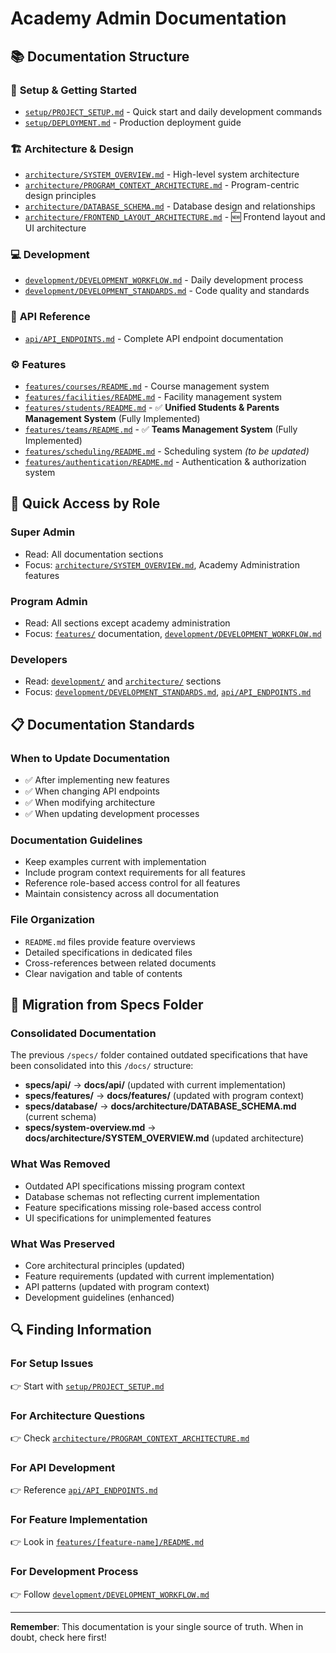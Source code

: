 # Academy Admin Documentation

## 📚 Documentation Structure

### 🚀 **Setup & Getting Started**
- [`setup/PROJECT_SETUP.md`](setup/PROJECT_SETUP.md) - Quick start and daily development commands
- [`setup/DEPLOYMENT.md`](setup/DEPLOYMENT.md) - Production deployment guide

### 🏗️ **Architecture & Design**
- [`architecture/SYSTEM_OVERVIEW.md`](architecture/SYSTEM_OVERVIEW.md) - High-level system architecture
- [`architecture/PROGRAM_CONTEXT_ARCHITECTURE.md`](architecture/PROGRAM_CONTEXT_ARCHITECTURE.md) - Program-centric design principles
- [`architecture/DATABASE_SCHEMA.md`](architecture/DATABASE_SCHEMA.md) - Database design and relationships
- [`architecture/FRONTEND_LAYOUT_ARCHITECTURE.md`](architecture/FRONTEND_LAYOUT_ARCHITECTURE.md) - 🆕 Frontend layout and UI architecture

### 💻 **Development**
- [`development/DEVELOPMENT_WORKFLOW.md`](development/DEVELOPMENT_WORKFLOW.md) - Daily development process
- [`development/DEVELOPMENT_STANDARDS.md`](development/DEVELOPMENT_STANDARDS.md) - Code quality and standards

### 🔌 **API Reference**
- [`api/API_ENDPOINTS.md`](api/API_ENDPOINTS.md) - Complete API endpoint documentation

### ⚙️ **Features**
- [`features/courses/README.md`](features/courses/README.md) - Course management system
- [`features/facilities/README.md`](features/facilities/README.md) - Facility management system
- [`features/students/README.md`](features/students/README.md) - ✅ **Unified Students & Parents Management System** (Fully Implemented)
- [`features/teams/README.md`](features/teams/README.md) - ✅ **Teams Management System** (Fully Implemented)
- [`features/scheduling/README.md`](features/scheduling/README.md) - Scheduling system *(to be updated)*
- [`features/authentication/README.md`](features/authentication/README.md) - Authentication & authorization system

## 🎯 **Quick Access by Role**

### **Super Admin**
- Read: All documentation sections
- Focus: [`architecture/SYSTEM_OVERVIEW.md`](architecture/SYSTEM_OVERVIEW.md), Academy Administration features

### **Program Admin**
- Read: All sections except academy administration
- Focus: [`features/`](features/) documentation, [`development/DEVELOPMENT_WORKFLOW.md`](development/DEVELOPMENT_WORKFLOW.md)

### **Developers**
- Read: [`development/`](development/) and [`architecture/`](architecture/) sections
- Focus: [`development/DEVELOPMENT_STANDARDS.md`](development/DEVELOPMENT_STANDARDS.md), [`api/API_ENDPOINTS.md`](api/API_ENDPOINTS.md)

## 📋 **Documentation Standards**

### **When to Update Documentation**
- ✅ After implementing new features
- ✅ When changing API endpoints
- ✅ When modifying architecture
- ✅ When updating development processes

### **Documentation Guidelines**
- Keep examples current with implementation
- Include program context requirements for all features
- Reference role-based access control for all features
- Maintain consistency across all documentation

### **File Organization**
- `README.md` files provide feature overviews
- Detailed specifications in dedicated files
- Cross-references between related documents
- Clear navigation and table of contents

## 🔄 **Migration from Specs Folder**

### **Consolidated Documentation**
The previous `/specs/` folder contained outdated specifications that have been consolidated into this `/docs/` structure:

- **specs/api/** → **docs/api/** (updated with current implementation)
- **specs/features/** → **docs/features/** (updated with program context)
- **specs/database/** → **docs/architecture/DATABASE_SCHEMA.md** (current schema)
- **specs/system-overview.md** → **docs/architecture/SYSTEM_OVERVIEW.md** (updated architecture)

### **What Was Removed**
- Outdated API specifications missing program context
- Database schemas not reflecting current implementation
- Feature specifications missing role-based access control
- UI specifications for unimplemented features

### **What Was Preserved**
- Core architectural principles (updated)
- Feature requirements (updated with current implementation)
- API patterns (updated with program context)
- Development guidelines (enhanced)

## 🔍 **Finding Information**

### **For Setup Issues**
👉 Start with [`setup/PROJECT_SETUP.md`](setup/PROJECT_SETUP.md)

### **For Architecture Questions**
👉 Check [`architecture/PROGRAM_CONTEXT_ARCHITECTURE.md`](architecture/PROGRAM_CONTEXT_ARCHITECTURE.md)

### **For API Development**
👉 Reference [`api/API_ENDPOINTS.md`](api/API_ENDPOINTS.md)

### **For Feature Implementation**
👉 Look in [`features/[feature-name]/README.md`](features/)

### **For Development Process**
👉 Follow [`development/DEVELOPMENT_WORKFLOW.md`](development/DEVELOPMENT_WORKFLOW.md)

---

**Remember**: This documentation is your single source of truth. When in doubt, check here first!